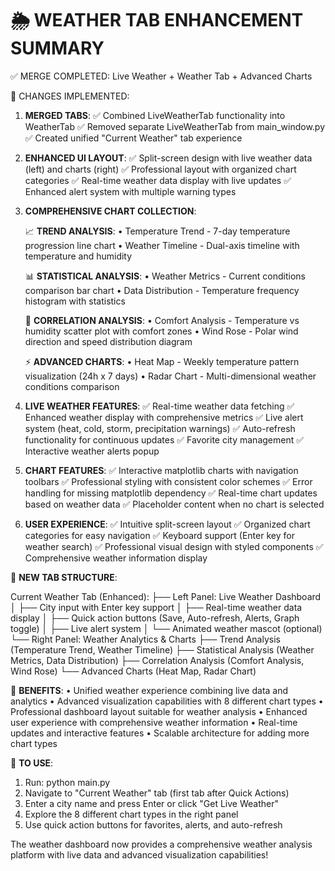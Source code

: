 🌦️ WEATHER TAB ENHANCEMENT SUMMARY
==========================================

✅ MERGE COMPLETED: Live Weather + Weather Tab + Advanced Charts

🔧 CHANGES IMPLEMENTED:

1. **MERGED TABS**:
   ✅ Combined LiveWeatherTab functionality into WeatherTab
   ✅ Removed separate LiveWeatherTab from main_window.py
   ✅ Created unified "Current Weather" tab experience

2. **ENHANCED UI LAYOUT**:
   ✅ Split-screen design with live weather data (left) and charts (right)
   ✅ Professional layout with organized chart categories
   ✅ Real-time weather data display with live updates
   ✅ Enhanced alert system with multiple warning types

3. **COMPREHENSIVE CHART COLLECTION**:

   📈 **TREND ANALYSIS**:
   • Temperature Trend - 7-day temperature progression line chart
   • Weather Timeline - Dual-axis timeline with temperature and humidity

   📊 **STATISTICAL ANALYSIS**:
   • Weather Metrics - Current conditions comparison bar chart
   • Data Distribution - Temperature frequency histogram with statistics

   🔗 **CORRELATION ANALYSIS**:
   • Comfort Analysis - Temperature vs humidity scatter plot with comfort zones
   • Wind Rose - Polar wind direction and speed distribution diagram

   ⚡ **ADVANCED CHARTS**:
   • Heat Map - Weekly temperature pattern visualization (24h x 7 days)
   • Radar Chart - Multi-dimensional weather conditions comparison

4. **LIVE WEATHER FEATURES**:
   ✅ Real-time weather data fetching
   ✅ Enhanced weather display with comprehensive metrics
   ✅ Live alert system (heat, cold, storm, precipitation warnings)
   ✅ Auto-refresh functionality for continuous updates
   ✅ Favorite city management
   ✅ Interactive weather alerts popup

5. **CHART FEATURES**:
   ✅ Interactive matplotlib charts with navigation toolbars
   ✅ Professional styling with consistent color schemes
   ✅ Error handling for missing matplotlib dependency
   ✅ Real-time chart updates based on weather data
   ✅ Placeholder content when no chart is selected

6. **USER EXPERIENCE**:
   ✅ Intuitive split-screen layout
   ✅ Organized chart categories for easy navigation
   ✅ Keyboard support (Enter key for weather search)
   ✅ Professional visual design with styled components
   ✅ Comprehensive weather information display

🚀 **NEW TAB STRUCTURE**:

Current Weather Tab (Enhanced):
├── Left Panel: Live Weather Dashboard
│   ├── City input with Enter key support
│   ├── Real-time weather data display
│   ├── Quick action buttons (Save, Auto-refresh, Alerts, Graph toggle)
│   ├── Live alert system
│   └── Animated weather mascot (optional)
└── Right Panel: Weather Analytics & Charts
    ├── Trend Analysis (Temperature Trend, Weather Timeline)
    ├── Statistical Analysis (Weather Metrics, Data Distribution)
    ├── Correlation Analysis (Comfort Analysis, Wind Rose)
    └── Advanced Charts (Heat Map, Radar Chart)

🎯 **BENEFITS**:
• Unified weather experience combining live data and analytics
• Advanced visualization capabilities with 8 different chart types
• Professional dashboard layout suitable for weather analysis
• Enhanced user experience with comprehensive weather information
• Real-time updates and interactive features
• Scalable architecture for adding more chart types

📱 **TO USE**:
1. Run: python main.py
2. Navigate to "Current Weather" tab (first tab after Quick Actions)
3. Enter a city name and press Enter or click "Get Live Weather"
4. Explore the 8 different chart types in the right panel
5. Use quick action buttons for favorites, alerts, and auto-refresh

The weather dashboard now provides a comprehensive weather analysis platform with live data and advanced visualization capabilities!
